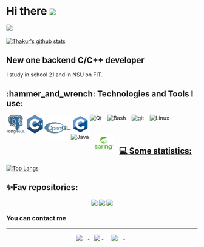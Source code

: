 # Hi there <img src="https://user-images.githubusercontent.com/42378118/110234147-e3259600-7f4e-11eb-95be-0c4047144dea.gif" width="30"><br>
<p align="left" > <img src="https://komarev.com/ghpvc/?username=Just0Lina&label=PROFILE+VIEWS&color=blueviolet&style=for-the-badge" /> </p>

<a href="https://github.com/Just0Lina">
 <img align="center" src="https://github-readme-stats.vercel.app/api?username=Just0Lina&show_icons=true&theme=nightowl&line_height=27" alt="Thakur's github stats"/>
</a>

<h2 align="left">New one backend C/C++ developer</h2>

I study in school 21 and in NSU on FIT.

<h2 align="left">:hammer_and_wrench: Technologies and Tools I use:</h2> 

<a href="https://www.postgresql.org/"> 
<img align="left" alt="PostgreSQL" height="50px style="margin-right:15px" src="https://github.com/devicons/devicon/blob/master/icons/postgresql/postgresql-original-wordmark.svg" />

<a href="https://isocpp.org/"> 
<img align="left" alt="C++" height="50px style="margin-right:15px" src="https://raw.githubusercontent.com/github/explore/180320cffc25f4ed1bbdfd33d4db3a66eeeeb358/topics/cpp/cpp.png" />

<a href="https://www.opengl.org/"> 
<img align="left" alt="OpenGl" height="70px style="margin-right:15px"
src="https://github.com/devicons/devicon/blob/master/icons/opengl/opengl-original.svg" />

<a href="https://www.cprogramming.com/">
<img align="left" alt="C" height="50px style="margin-right:15px" src="https://raw.githubusercontent.com/github/explore/f3e22f0dca2be955676bc70d6214b95b13354ee8/topics/c/c.png" />

<a href="https://www.qt.io/">
<img align="left" alt="Qt" height="50px" style="margin-right:15px" src="https://upload.wikimedia.org/wikipedia/commons/thumb/a/a0/Qt_small.svg/2560px-Qt_small.svg.png" />

<a href="https://www.gnu.org/software/bash/">
<img align="left" alt="Bash" height="50px" style="margin-right:15px" src="https://upload.wikimedia.org/wikipedia/commons/thumb/4/4b/Bash_Logo_Colored.svg/1200px-Bash_Logo_Colored.svg.png" />
 
<a href="https://git-scm.com/">
<img align="left" alt="git" height="50px"/ style="margin-right:15px" src="https://user-images.githubusercontent.com/87114350/189270542-ee6deaa7-537e-4632-878a-ac25fb03a06f.png" />
 
<a href="https://www.linux.org/"> 
<img align="left" alt="Linux" height="50px" style="margin-right:15px" src="https://upload.wikimedia.org/wikipedia/commons/thumb/3/35/Tux.svg/640px-Tux.svg.png" />


<a href="https://www.java.com/ru/"> 
<img align="left" alt="Java" height="50px" style="margin-right:15px" src="https://upload.wikimedia.org/wikipedia/ru/thumb/3/39/Java_logo.svg/1200px-Java_logo.svg.png" />

<a href="https://spring.io/"> 
<img align="left" alt="Java" height="50px" style="margin-right:15px" src="https://github.com/devicons/devicon/blob/master/icons/spring/spring-original-wordmark.svg" />

</br>
</br>
</br>


<h2 align="left">💻 Some statistics:</h2>

[![Top Langs](https://github-readme-stats.vercel.app/api/top-langs/?username=Just0Lina&theme=nightowl )](https://github.com/anuraghazra/github-readme-stats)

 
 ## ✨Fav repositories:
<p align="center">

<a href="https://github.com/Just0Lina/2nd-course-NSU-Java">
  <img align="center" src="https://github-readme-stats.vercel.app/api/pin/?username=Just0Lina&repo=2nd-course-NSU-Java&theme=gotham&cache_seconds=2000" weight=50%/>
</a>
 <a href="https://github.com/Just0Lina/2nd-course-NSU-CPP">
  <img align="center" src="https://github-readme-stats.vercel.app/api/pin/?username=Just0Lina&repo=2nd-course-NSU-CPP&theme=gotham&cache_seconds=2000" weight=50%/>
</a>
 
 <a href="https://github.com/Just0Lina/School21-CPP-Projects">
  <img align="center" src="https://github-readme-stats.vercel.app/api/pin/?username=Just0Lina&repo=School21-CPP-Projects&theme=gotham&cache_seconds=2000" weight=50%/>
</a>
 

</p>

### You can contact me

---

<p align="center">
   <a href="https://vk.com/justolina">
    <img align="center" style="margin-right:15px" src="https://upload.wikimedia.org/wikipedia/commons/thumb/2/21/VK.com-logo.svg/2048px-VK.com-logo.svg.png" width="50px" />
  </a>
  &nbsp;&nbsp;
  <a href="https://t.me/al_pashkova" target="_blank" style='margin-right:10px'>
    <img align="center" style="margin-right:5px" src="https://upload.wikimedia.org/wikipedia/commons/thumb/8/83/Telegram_2019_Logo.svg/512px-Telegram_2019_Logo.svg.png" width="50px" />
  </a>
  &nbsp;&nbsp;
    <a href="mailto:al.passshkova@gmail.com" target="_blank" >
    <img align="center" style="margin-right:15px" src="https://upload.wikimedia.org/wikipedia/commons/thumb/7/7e/Gmail_icon_%282020%29.svg/800px-Gmail_icon_%282020%29.svg.png" width="50px" />
  </a>
  &nbsp;&nbsp;
</p>


<!--

Here are some ideas to get you started:

- 🔭 I’m currently working on ...✨
- 🌱 I’m currently learning ...
- 👯 I’m looking to collaborate on ...
- 🤔 I’m looking for help with ...
- 💬 Ask me about ...
- 📫 How to reach me: ...
- 😄 Pronouns: ...
- ⚡ Fun fact: ...
-->
